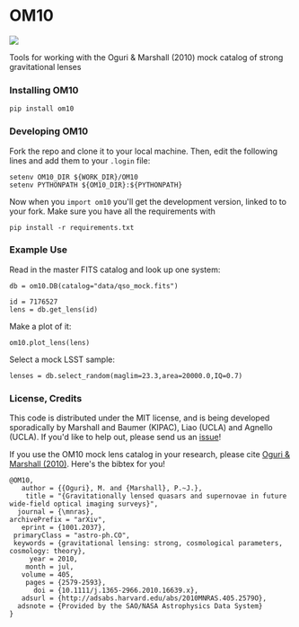 # OM10

<a href='https://travis-ci.org/drphilmarshall/OM10'>
<img src='https://secure.travis-ci.org/drphilmarshall/OM10.png?branch=master'></a>

Tools for working with the Oguri &amp; Marshall (2010) mock catalog of strong gravitational lenses

### Installing OM10
```
pip install om10
```

### Developing OM10

Fork the repo and clone it to your local machine. Then,
edit the following lines and add them to your `.login` file:

    setenv OM10_DIR ${WORK_DIR}/OM10
    setenv PYTHONPATH ${OM10_DIR}:${PYTHONPATH}

Now when you `import om10` you'll get the development version, linked to to your fork. 
Make sure you have all the requirements with
```
pip install -r requirements.txt
```

### Example Use

Read in the master FITS catalog and look up one system:    

    db = om10.DB(catalog="data/qso_mock.fits")

    id = 7176527
    lens = db.get_lens(id)

Make a plot of it:

    om10.plot_lens(lens)

Select a mock LSST sample:

    lenses = db.select_random(maglim=23.3,area=20000.0,IQ=0.7)


### License, Credits

This code is distributed under the MIT license, and is being developed sporadically by Marshall and Baumer (KIPAC), Liao (UCLA) and Agnello (UCLA). If you'd like to help out, please send us an [issue](https://github.com/drphilmarshall/OM10/issues)!

If you use the OM10 mock lens catalog in your research, please cite [Oguri &amp; Marshall (2010)](http://adsabs.harvard.edu/abs/2010MNRAS.405.2579O). Here's the bibtex for you!

    @OM10,
       author = {{Oguri}, M. and {Marshall}, P.~J.},
        title = "{Gravitationally lensed quasars and supernovae in future wide-field optical imaging surveys}",
      journal = {\mnras},
    archivePrefix = "arXiv",
       eprint = {1001.2037},
     primaryClass = "astro-ph.CO",
     keywords = {gravitational lensing: strong, cosmological parameters, cosmology: theory},
         year = 2010,
        month = jul,
       volume = 405,
        pages = {2579-2593},
          doi = {10.1111/j.1365-2966.2010.16639.x},
       adsurl = {http://adsabs.harvard.edu/abs/2010MNRAS.405.2579O},
      adsnote = {Provided by the SAO/NASA Astrophysics Data System}
    }
